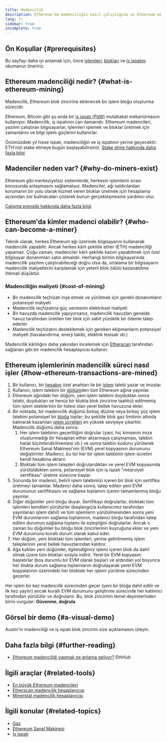 ```yaml
---
title: Madencilik
description: Ethereum'da madenciliğin nasıl çalıştığına ve Ethereum'un güvenli ve merkeziyetsiz kalmasına nasıl yardımcı olduğuna dair bir açıklama.
lang: tr
sidebar: true
incomplete: true
---
```


## Ön Koşullar {#prerequisites}

Bu sayfayı daha iyi anlamak için, önce [işlemleri](/developers/docs/transactions/), [blokları](/developers/docs/blocks/) ve [iş ispatını](/developers/docs/consensus-mechanisms/pow/) okumanızı öneririz.

## Ethereum madenciliği nedir? {#what-is-ethereum-mining}

Madencilik, Ethereum blok zincirine eklenecek bir işlem bloğu oluşturma sürecidir.

Ethereum, Bitcoin gibi şu anda bir [iş ispatı (PoW)](/developers/docs/consensus-mechanisms/pow/) mutabakat mekanizmasını kullanıyor. Madencilik, iş ispatının can damarıdır. Ethereum madencileri, yazılım çalıştıran bilgisayarlar, işlemleri işlemek ve bloklar üretmek için zamanlarını ve bilgi işlem güçlerini kullanırlar.

<InfoBanner emoji=":wave:">
   Önümüzdeki yıl hisse ispatı, madenciliğin ve iş ispatının yerine geçecektir. ETH'nizi stake etmeye bugün başlayabilirsiniz. <a href="/staking/">Stake etme hakkında daha fazla bilgi</a>    
</InfoBanner>

## Madenciler neden var? {#why-do-miners-exist}

Ethereum gibi merkeziyetsiz sistemlerde, herkesin işlemlerin sırası konusunda anlaşmasını sağlamalıyız. Madenciler, ağı saldırılardan korumanın bir yolu olarak hizmet veren bloklar üretmek için hesaplama açısından zor bulmacaları çözerek bunun gerçekleşmesine yardımcı olur.

[Çalışma prensibi hakkında daha fazla bilgi](/developers/docs/consensus-mechanisms/pow/)

## Ethereum'da kimler madenci olabilir? {#who-can-become-a-miner}

Teknik olarak, herkes Ethereum ağı üzerinde bilgisayarını kullanarak madencilik yapabilir. Ancak herkes kârlı şekilde ether (ETH) madenciliği yapamaz. Çoğu zaman, madenciler kârlı şekilde kazım yapabilmek için özel bilgisayar donanımları satın almalıdır. Herhangi birinin bilgisayarında madencilik yazılımı çalıştırabileceği doğru olsa da, ortalama bir bilgisayarın madencilik maliyetlerini karşılamak için yeterli blok ödülü kazanabilme ihtimali düşüktür.

### Madenciliğin maliyeti {#cost-of-mining}

- Bir madencilik teçhizatı inşa etmek ve yürütmek için gerekli donanımların potansiyel maliyeti
- Madencilik teçhizatına güç vermenin elektriksel maliyeti
- Bir havuzda madencilik yapıyorsanız, madencilik havuzları genelde havuz tarafından üretilen her blok için sabit yüzdelik bir ödeme talep ederler
- Madencilik teçhizatını desteklemek için gereken ekipmanların potansiyel maliyeti (havalandırma, enerji takibi, elektrik tesisatı vb.)

Madencilik kârlılığını daha yakından incelemek için [Etherscan](https://etherscan.io/ether-mining-calculator) tarafından sağlanan gibi bir madencilik hesaplayıcısı kullanın.

## Ethereum işlemlerinin madencilik süreci nasıl işler {#how-ethereum-transactions-are-mined}

1. Bir kullanıcı, bir [hesabın](/developers/docs/accounts/) özel anahtarı ile bir [işlem](/developers/docs/transactions/) talebi yazar ve imzalar.
2. Kullanıcı, işlem talebini bir [düğüm](/developers/docs/nodes-and-clients/)den tüm Ethereum ağına yayınlar.
3. Ethereum ağındaki her düğüm, yeni işlem talebini duyduktan sonra talebi, duydukları ve henüz bir blokta blok zincirine taahhüt edilmemiş tüm işlem isteklerinin bir listesi olan yerel bellek havuzuna ekler.
4. Bir noktada, bir madencilik düğümü birkaç düzine veya birkaç yüz işlem talebini potansiyel bir [bloğa](/developers/docs/blocks/) toplar; bu şekilde blok gaz limitinin altında kalınarak kazanılan [işlem ücretleri](/developers/docs/gas/) en yüksek seviyeye çıkartılır. Madencilik düğümü daha sonra:
   1. Her işlem talebinin geçerliliğini doğrular (yani, hiç kimsenin imza oluşturmadığı bir hesaptan ether aktarmaya çalışmaması, talebin hatalı biçimlendirilmemesi vb.) ve sonra talebin kodunu yürüterek Ethereum Sanal Makinesi'nin (EVM) yerel kopyasının durumunu değiştirirler. Madenci, bu tür her bir işlem talebinin işlem ücretini kendi hesabına aktarır.
   2. Bloktaki tüm işlem talepleri doğrulandıktan ve yerel EVM kopyasında yürütüldükten sonra, potansiyel blok için iş ispatı "meşruiyet sertifikası" üretme sürecine başlar.
5. Sonunda bir madenci, belirli işlem talebimizi içeren bir blok için sertifika üretmeyi tamamlar. Madenci daha sonra, talep edilen yeni EVM durumunun sertifikasını ve sağlama toplamını içeren tamamlanmış bloğu yayınlar.
6. Diğer düğümler yeni bloğu duyar. Sertifikayı doğrularlar, bloktaki tüm işlemleri kendileri yürütürler (başlangıçta kullanıcımız tarafından yayınlanan işlem dahil) ve tüm işlemlerin yürütülmesinden sonra yeni EVM durumlarının sağlama toplamının, madenci bloğu tarafından talep edilen durumun sağlama toplamı ile eşleştiğini doğrularlar. Ancak o zaman bu düğümler bu bloğu blok zincirlerinin kuyruğuna ekler ve yeni EVM durumunu kurallı durum olarak kabul eder.
7. Her düğüm, yeni bloktaki tüm işlemleri, yerine getirilmemiş işlem taleplerinin yerel bellek havuzlarından kaldırır.
8. Ağa katılan yeni düğümler, ilgilendiğimiz işlemi içeren blok da dahil olmak üzere tüm blokları sırayla indirir. Yerel bir EVM kopyasını başlatırlar (boş durumlu bir EVM olarak başlar) ve ardından yol boyunca her blokta durum sağlama toplamlarını doğrulayarak yerel EVM kopyalarının üzerindeki her bloktaki her işlemi yürütme sürecinden geçerler.

Her işlem bir kez madencilik sürecinden geçer (yeni bir bloğa dahil edilir ve ilk kez yayılır) ancak kurallı EVM durumunu geliştirme sürecinde her katılımcı tarafından yürütülür ve doğrulanır. Bu, blok zincirinin temel deyimlerinden birini vurgular: **Güvenme, doğrula**.

## Görsel bir demo {#a-visual-demo}

Austin'in madenciliği ve iş ispatı blok zincirini size açıklamasını izleyin.

<YouTube id="zcX7OJ-L8XQ" />

## Daha fazla bilgi {#further-reading}

- [Ethereum madenciliği yapmak ne anlama geliyor?](https://docs.ethhub.io/using-ethereum/mining/) _EthHub_

## İlgili araçlar {#related-tools}

- [En büyük Ethereum madencileri](https://etherscan.io/stat/miner?range=7&blocktype=blocks)
- [Etherscan madencilik hesaplayıcısı](https://etherscan.io/ether-mining-calculator)
- [Minerstat madencilik hesaplayıcısı](https://minerstat.com/coin/ETH)

## İlgili konular {#related-topics}

- [Gaz](/developers/docs/gas/)
- [Ethereum Sanal Makinesi](/developers/docs/evm/)
- [İş ispatı](/developers/docs/consensus-mechanisms/pow/)
